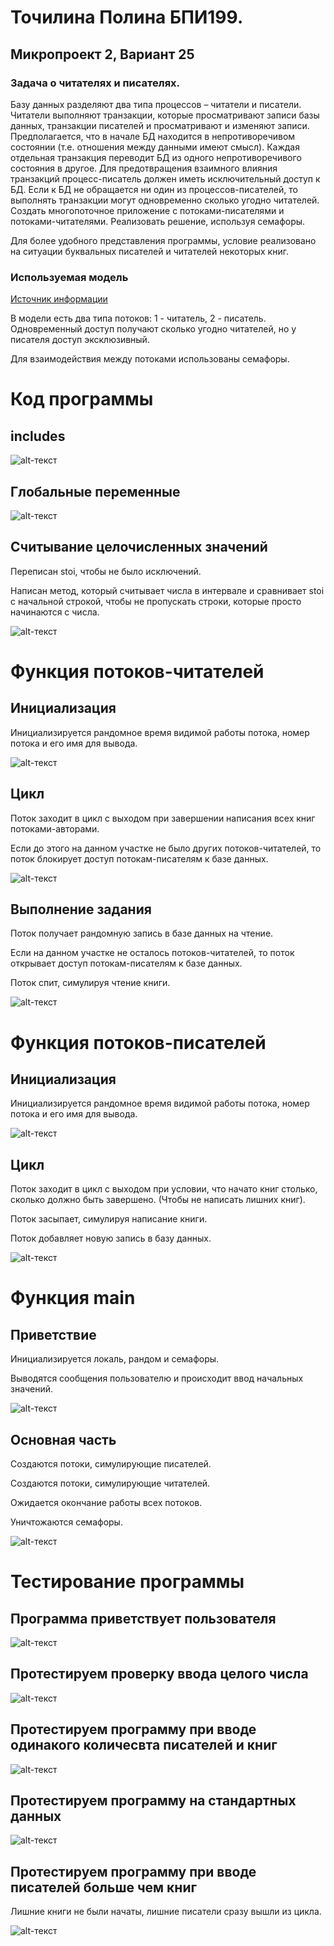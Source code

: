 # Точилина Полина БПИ199.
## Микропроект 2, Вариант 25
###   Задача о читателях и писателях.
Базу данных разделяют два типа процессов – читатели и писатели. Читатели выполняют транзакции, которые просматривают записи базы данных, транзакции писателей и просматривают и изменяют записи. Предполагается, что в начале БД находится в непротиворечивом состоянии (т.е. отношения между данными имеют смысл). Каждая отдельная транзакция переводит БД из одного непротиворечивого состояния в другое. Для предотвращения взаимного влияния транзакций процесс-писатель должен иметь исключительный доступ к БД. Если к БД не обращается ни один из процессов-писателей, то выполнять транзакции могут одновременно сколько угодно читателей. Создать многопоточное приложение с потоками-писателями и потоками-читателями. Реализовать решение, используя семафоры.

Для более удобного представления программы, условие реализовано на ситуации буквальных писателей и читателей некоторых книг.

### Используемая модель
[Источник информации](https://ru.wikipedia.org/wiki/%D0%97%D0%B0%D0%B4%D0%B0%D1%87%D0%B0_%D0%BE_%D1%87%D0%B8%D1%82%D0%B0%D1%82%D0%B5%D0%BB%D1%8F%D1%85-%D0%BF%D0%B8%D1%81%D0%B0%D1%82%D0%B5%D0%BB%D1%8F%D1%85 "Модель читатели и писатели")

В модели есть два типа потоков: 1 - читатель, 2 - писатель. Одновременный доступ получают сколько угодно читателей, но у писателя доступ эксклюзивный.

Для взаимодействия между потоками использованы семафоры.

# Код программы
## includes

![alt-текст](https://github.com/LittlePotato14/CSA_Writers_And_Readers/blob/master/screens/includes.png "includes")

## Глобальные переменные

![alt-текст](https://github.com/LittlePotato14/CSA_Writers_And_Readers/blob/master/screens/globals.png "globals")

## Считывание целочисленных значений
Переписан stoi, чтобы не было исключений.

Написан метод, который считывает числа в интервале и сравнивает stoi с начальной строкой, чтобы не пропускать строки, которые просто начинаются с числа.

![alt-текст](https://github.com/LittlePotato14/CSA_Writers_And_Readers/blob/master/screens/readInt.png "readInt")

# Функция потоков-читателей
## Инициализация
Инициализируется рандомное время видимой работы потока, номер потока и его имя для вывода.

![alt-текст](https://github.com/LittlePotato14/CSA_Writers_And_Readers/blob/master/screens/reader1.png "reader1")

## Цикл
Поток заходит в цикл с выходом при завершении написания всех книг потоками-авторами. 

Если до этого на данном участке не было других потоков-читателей, то поток блокирует доступ потокам-писателям к базе данных.

![alt-текст](https://github.com/LittlePotato14/CSA_Writers_And_Readers/blob/master/screens/reader2.png "reader2")

## Выполнение задания
Поток получает рандомную запись в базе данных на чтение.

Если на данном участке не осталось потоков-читателей, то поток открывает доступ потокам-писателям к базе данных.

Поток спит, симулируя чтение книги.

![alt-текст](https://github.com/LittlePotato14/CSA_Writers_And_Readers/blob/master/screens/reader3.png "reader3")

# Функция потоков-писателей
## Инициализация
Инициализируется рандомное время видимой работы потока, номер потока и его имя для вывода.

![alt-текст](https://github.com/LittlePotato14/CSA_Writers_And_Readers/blob/master/screens/writer1.png "writer1")

## Цикл
Поток заходит в цикл с выходом при условии, что начато книг столько, сколько должно быть завершено. (Чтобы не написать лишних книг).

Поток засыпает, симулируя написание книги.

Поток добавляет новую запись в базу данных.

![alt-текст](https://github.com/LittlePotato14/CSA_Writers_And_Readers/blob/master/screens/writer2.png "writer2")

# Функция main
## Приветствие
Инициализируется локаль, рандом и семафоры.

Выводятся сообщения пользователю и происходит ввод начальных значений.

![alt-текст](https://github.com/LittlePotato14/CSA_Writers_And_Readers/blob/master/screens/main1.png "main1")

## Основная часть
Создаются потоки, симулирующие писателей.

Создаются потоки, симулирующие читателей.

Ожидается окончание работы всех потоков.

Уничтожаются семафоры.

![alt-текст](https://github.com/LittlePotato14/CSA_Writers_And_Readers/blob/master/screens/main2.png "main2")

# Тестирование программы
## Программа приветствует пользователя

![alt-текст](https://github.com/LittlePotato14/CSA_Writers_And_Readers/blob/master/screens/hello.png "hello")

## Протестируем проверку ввода целого числа

![alt-текст](https://github.com/LittlePotato14/CSA_Writers_And_Readers/blob/master/screens/checkInt.png "checkInt")

## Протестируем программу при вводе одинакого количесвта писателей и книг

![alt-текст](https://github.com/LittlePotato14/CSA_Writers_And_Readers/blob/master/screens/work1.png "work1")

## Протестируем программу на стандартных данных

![alt-текст](https://github.com/LittlePotato14/CSA_Writers_And_Readers/blob/master/screens/work2.png "work2")

## Протестируем программу при вводе писателей больше чем книг
Лишние книги не были начаты, лишние писатели сразу вышли из цикла.

![alt-текст](https://github.com/LittlePotato14/CSA_Writers_And_Readers/blob/master/screens/work2.png "work2")